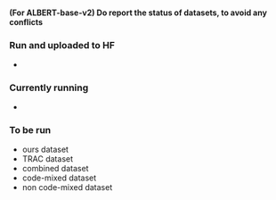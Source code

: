 #### (For ALBERT-base-v2) Do report the status of datasets, to avoid any conflicts ####

### Run and uploaded to HF ###
* 
### Currently running ###
* 
### To be run ###
* ours dataset
* TRAC dataset
* combined dataset
* code-mixed dataset
* non code-mixed dataset


